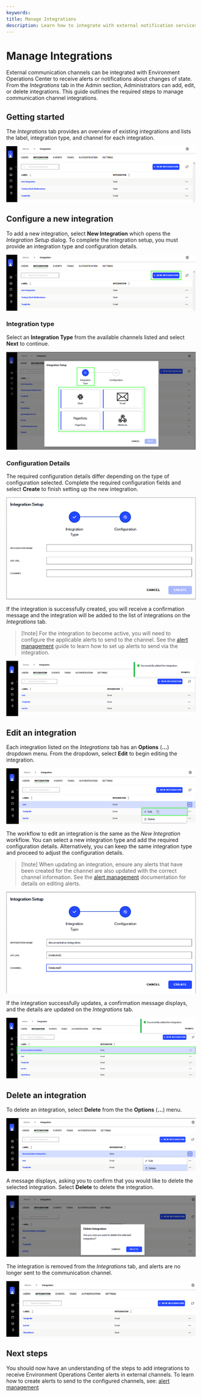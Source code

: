 ```yaml
---
keywords:
title: Manage Integrations
description: Learn how to integrate with external notification services (e.g. Slack, Email, PagerDuty) to send alerts about monitored events in Environment Operations Center.
---
```

# Manage Integrations

External communication channels can be integrated with Environment Operations Center to receive alerts or notifications about changes of state. From the *Integrations* tab in the Admin section, Administrators can add, edit, or delete integrations. This guide outlines the required steps to manage communication channel integrations.

## Getting started

The *Integrations* tab provides an overview of existing integrations and lists the label, integration type, and channel for each integration.

![image description](images/home.png)

## Configure a new integration

To add a new integration, select **New Integration** which opens the *Integration Setup* dialog. To complete the integration setup, you must provide an integration type and configuration details.

![image description](images/new-int.png)

### Integration type

Select an **Integration Type** from the available channels listed and select **Next** to continue.

![image description](images/type.png)

### Configuration Details

The required configuration details differ depending on the type of configuration selected. Complete the required configuration fields and select **Create** to finish setting up the new integration.

![image description](images/config.png)

If the integration is successfully created, you will receive a confirmation message and the integration will be added to the list of integrations on the *Integrations* tab.

> [!note] For the integration to become active, you will need to configure the applicable alerts to send to the channel. See the [alert management](../alert-management/alert-management-overview.md) guide to learn how to set up alerts to send via the integration.

![image description](images/success.png)

## Edit an integration

Each integration listed on the *Integrations* tab has an **Options** (**...**) dropdown menu. From the dropdown, select **Edit** to begin editing the integration.

![image description](images/edit.png)

The workflow to edit an integration is the same as the *New Integration* workflow. You can select a new integration type and add the required configuration details. Alternatively, you can keep the same integration type and proceed to adjust the configuration details.

> [!note] When updating an integration, ensure any alerts that have been created for the channel are also updated with the correct channel information. See the [alert management](../alert-management/alert-management-overview.md) documentation for details on editing alerts.

![image description](images/edit-config.png)

If the integration successfully updates, a confirmation message displays, and the details are updated on the *Integrations* tab.

![image description](images/edited.png)

## Delete an integration

To delete an integration, select **Delete** from the the **Options** (**...**) menu.

![image description](images/delete.png)

A message displays, asking you to confirm that you would like to delete the selected integration. Select **Delete** to delete the integration.

![image description](images/confirm-delete.png)

The integration is removed from the *Integrations* tab, and alerts are no longer sent to the communication channel.

![image description](images/deleted.png)

## Next steps

You should now have an understanding of the steps to add integrations to receive Environment Operations Center alerts in external channels. To learn how to create alerts to send to the configured channels, see: [alert management](../environments/environment-details/alert-management-overview)

